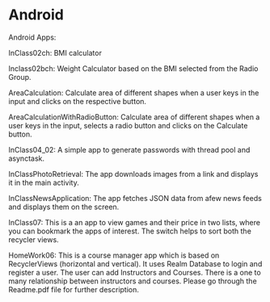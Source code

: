 # Android
Android Apps:

InClass02ch: BMI calculator

Inclass02bch: Weight Calculator based on the BMI selected from the Radio Group.

AreaCalculation: Calculate area of different shapes when a user keys in the input and clicks on the respective button.

AreaCalculationWithRadioButton: Calculate area of different shapes when a user keys in the input, selects a radio button and clicks on the Calculate button.

InClass04_02: A simple app to generate passwords with thread pool and asynctask.

InClassPhotoRetrieval: The app downloads images from a link and displays it in the main activity.

InClassNewsApplication: The app fetches JSON data from afew news feeds and displays them on the screen.

InClass07: This is a an app to view games and their price in two lists, where you can bookmark the apps of interest. The switch helps to sort both the recycler views.  

HomeWork06: This is a course manager app which is based on RecyclerViews (horizontal and vertical). It uses Realm Database to login and register a user. The user can add Instructors and Courses. There is a one to many relationship between instructors and courses. Please go through the Readme.pdf file for further description.
